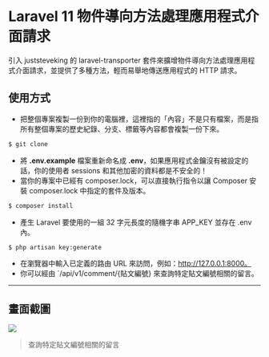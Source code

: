 # Laravel 11 物件導向方法處理應用程式介面請求

引入 juststeveking 的 laravel-transporter 套件來擴增物件導向方法處理應用程式介面請求，並提供了多種方法，輕而易舉地傳送應用程式的 HTTP 請求。

## 使用方式
- 把整個專案複製一份到你的電腦裡，這裡指的「內容」不是只有檔案，而是指所有整個專案的歷史紀錄、分支、標籤等內容都會複製一份下來。
```sh
$ git clone
```
- 將 __.env.example__ 檔案重新命名成 __.env__，如果應用程式金鑰沒有被設定的話，你的使用者 sessions 和其他加密的資料都是不安全的！
- 當你的專案中已經有 composer.lock，可以直接執行指令以讓 Composer 安裝 composer.lock 中指定的套件及版本。
```sh
$ composer install
```
- 產生 Laravel 要使用的一組 32 字元長度的隨機字串 APP_KEY 並存在 .env 內。
```sh
$ php artisan key:generate
```
- 在瀏覽器中輸入已定義的路由 URL 來訪問，例如：http://127.0.0.1:8000。
- 你可以經由 `/api/v1/comment/{貼文編號} 來查詢特定貼文編號相關的留言。

----

## 畫面截圖
![](https://i.imgur.com/k0tFRnU.png)
> 查詢特定貼文編號相關的留言
